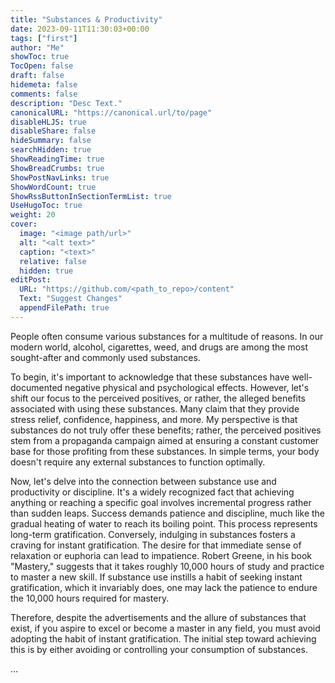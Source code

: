 ```yaml
---
title: "Substances & Productivity"
date: 2023-09-11T11:30:03+00:00
tags: ["first"]
author: "Me"
showToc: true
TocOpen: false
draft: false
hidemeta: false
comments: false
description: "Desc Text."
canonicalURL: "https://canonical.url/to/page"
disableHLJS: true
disableShare: false
hideSummary: false
searchHidden: true
ShowReadingTime: true
ShowBreadCrumbs: true
ShowPostNavLinks: true
ShowWordCount: true
ShowRssButtonInSectionTermList: true
UseHugoToc: true
weight: 20
cover:
  image: "<image path/url>"
  alt: "<alt text>"
  caption: "<text>"
  relative: false
  hidden: true
editPost:
  URL: "https://github.com/<path_to_repo>/content"
  Text: "Suggest Changes"
  appendFilePath: true
---
```


People often consume various substances for a multitude of reasons. In our modern world, alcohol, cigarettes, weed, and drugs are among the most sought-after and commonly used substances.

To begin, it's important to acknowledge that these substances have well-documented negative physical and psychological effects. However, let's shift our focus to the perceived positives, or rather, the alleged benefits associated with using these substances. Many claim that they provide stress relief, confidence, happiness, and more. My perspective is that substances do not truly offer these benefits; rather, the perceived positives stem from a propaganda campaign aimed at ensuring a constant customer base for those profiting from these substances. In simple terms, your body doesn't require any external substances to function optimally.

Now, let's delve into the connection between substance use and productivity or discipline. It's a widely recognized fact that achieving anything or reaching a specific goal involves incremental progress rather than sudden leaps. Success demands patience and discipline, much like the gradual heating of water to reach its boiling point. This process represents long-term gratification. Conversely, indulging in substances fosters a craving for instant gratification. The desire for that immediate sense of relaxation or euphoria can lead to impatience. Robert Greene, in his book "Mastery," suggests that it takes roughly 10,000 hours of study and practice to master a new skill. If substance use instills a habit of seeking instant gratification, which it invariably does, one may lack the patience to endure the 10,000 hours required for mastery.

Therefore, despite the advertisements and the allure of substances that exist, if you aspire to excel or become a master in any field, you must avoid adopting the habit of instant gratification. The initial step toward achieving this is by either avoiding or controlling your consumption of substances.

...
